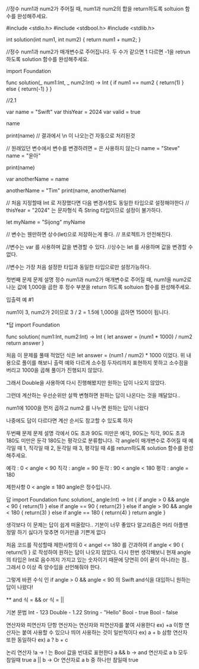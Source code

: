 //정수 num1과 num2가 주어질 때, num1과 num2의 합을 return하도록 soltuion 함수를 완성해주세요.

#include <stdio.h>
#include <stdbool.h>
#include <stdlib.h>

int solution(int num1, int num2) {
    return num1 + num2;
}

//정수 num1과 num2가 매개변수로 주어집니다. 두 수가 같으면 1 다르면 -1을 retrun하도록 solution 함수를 완성해주세요.

import Foundation

func solution(_ num1:Int, _ num2:Int) -> Int {
    if num1 == num2 {
        return(1)
    } else {
        return(-1)
    }
}


//2.1

var name = "Swift"
var thisYear = 2024
var valid = true

name

print(name)
// 결과에서 \n 이 나오는건 자동으로 처리된것

// 원래있던 변수에서 변수를 변경하려면 = 은 사용하지 않는다
name = "Steve"
name = "윤아"

print(name)

var anotherName = name

anotherName = "Tim"
print(name, anotherName)

// 처음 지정할때 Int 로 저장했다면 다음 변경사항도 동일한 타입으로 설정해야한다
// thisYear = "2024" 는 문자형식 즉 String 타입이므로 설정이 불가하다.

let myName = "Sijong"
myName

// 변수는 웬만하면 상수(let)으로 저장하는게 좋다.
// 프로젝트가 안전해진다.


//변수는 var 를 사용하며 값을 변경할 수 있다.
//상수는 let 를 사용하며 값을 변경할 수 없다.

//변수는 가장 처음 설정한 타입과 동일한 타입으로만 설정가능하다.

첫번째 문제
문제 설명
정수 num1과 num2가 매개변수로 주어질 때, num1을 num2로 나눈 값에 1,000을 곱한 후 정수 부분을 return 하도록 soltuion 함수를 완성해주세요.

입출력 예 #1

num1이 3, num2가 2이므로 3 / 2 = 1.5에 1,000을 곱하면 1500이 됩니다.

*답
import Foundation

func solution( num1:Int, num2:Int) -> Int {
let answer = (num1 * 1000) / num2
return answer
}

처음 이 문제를 풀때 적었던 식은
let answer = (num1 / num2) * 1000 이었다.
위 내용으로 풀이를 해보니 출력 예와 다르게 소수점 두자리까지 표현하지 못하고 소수점을 버리고 1000을 곱해 풀이가 진행되지 않았다.

그래서 Double을 사용하여 다시 진행해봤지만 원하는 답이 나오지 않았다.

그런데 계산하는 우선순위만 살짝 변형하면 원하는 답이 나온다는 것을 깨달았다..

num1에 1000을 먼저 곱하고 num2 를 나누면 원하는 답이 나왔다

나중에도 답이 다르다면 계산 순서도 참고할 수 있도록 하자

두번째 문제
문제 설명
각에서 0도 초과 90도 미만은 예각, 90도는 직각, 90도 초과 180도 미만은 둔각 180도는 평각으로 분류합니다. 각 angle이 매개변수로 주어질 때 예각일 때 1, 직각일 때 2, 둔각일 때 3, 평각일 때 4를 return하도록 solution 함수를 완성해주세요.

예각 : 0 < angle < 90
직각 : angle = 90
둔각 : 90 < angle < 180
평각 : angle = 180

제한사항
0 < angle ≤ 180
angle은 정수입니다.

답
import Foundation
func solution(_ angle:Int) -> Int {
if angle > 0 && angle < 90 {
return(1)
} else if angle == 90 {
return(2)
} else if angle > 90 && angle < 180 {
return(3)
} else if angle == 180 {
return(4)
}
return angle
}

생각보다 이 문제는 답이 쉽게 떠올랐다.. 기분이 너무 좋았다
알고리즘은 머리 아플땐 정말 하기 싫다가 맞추면 이거만큼 기쁜게 없다

처음 코드를 작성할때 제한사항의 0 < angel <= 180 를 간과하여
if angle < 90 {
return(1)
} 로 작성하여 원하는 답이 나오지 않았다.
다시 한번 생각해보니 현재 angle의 타입은 Int로 음수까지 가지고 있는 숫자이기 때문에
당연히 0이 끝이 아니라는 점.. 그래서 0 이상 즉 양수임을 선언해줘야 한다.

그렇게 바뀐 수식 인
if angle > 0 && angle < 90 의 Swift and식을 대입하니 원하는 답이 나왔다!

**
and 식 = &&
or 식 = ||

기본 문법
Int - 123
Double - 1.22
String - "Hello"
Bool - true
Bool - false

연산자와 피연산자
단항 연산자는 연산자와 피연산자를 붙여 사용한다 ex) +a
이항 연산자는 붙여 사용할 수 있으나 띄어 사용하는 것이 일반적이다 ex) a + b
삼항 연산자 또한 동일하다 ex) a ? b + c

논리 연산자
!a -> ! 는 Bool 값을 반대로 표현한다
a && b -> and 연산자로 a b 모두 참일때 true
a || b -> Or 연산자로 a b 중 하나만 참일때 true
